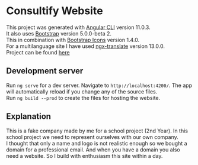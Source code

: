 # Consultify Website

This project was generated with [Angular CLI](https://github.com/angular/angular-cli) version 11.0.3.\
It also uses [Bootstrap](https://getbootstrap.com/docs/5.0/getting-started/introduction/) version 5.0.0-beta 2.\
This in combination with [Bootstrap Icons](https://icons.getbootstrap.com/) version 1.4.0.\
For a multilanguage site I have used [ngx-translate](https://github.com/ngx-translate/core) version 13.0.0.\
Project can be found [here](https://consulitfy.org)

## Development server

Run `ng serve` for a dev server. Navigate to `http://localhost:4200/`. The app will automatically reload if you change any of the source files.\
Run `ng build --prod` to create the files for hosting the website.

## Explanation

This is a fake company made by me for a school project (2nd Year).
In this school project we need to represent ourselves with our own company.\
I thought that only a name and logo is not realistic enough so we bought a domain for a professional email.
And when you have a domain you also need a website. So I build with enthusiasm this site within a day.


